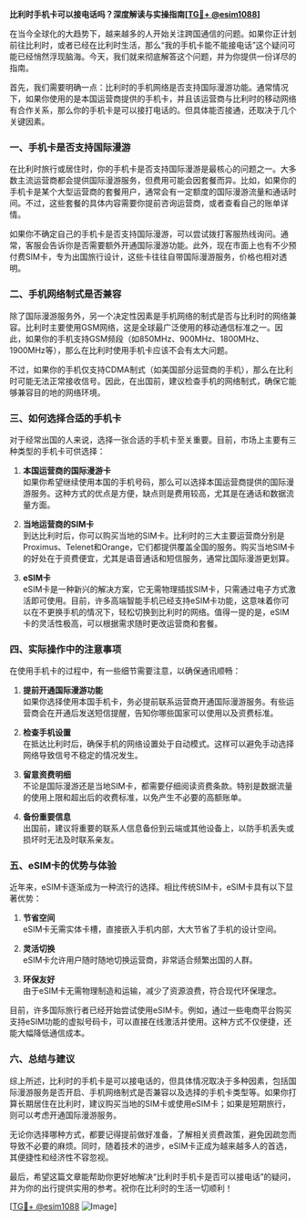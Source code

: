 **比利时手机卡可以接电话吗？深度解读与实操指南[[TG💪+ @esim1088](https://t.me/s/esim1088)]**

在当今全球化的大趋势下，越来越多的人开始关注跨国通信的问题。如果你正计划前往比利时，或者已经在比利时生活，那么“我的手机卡能不能接电话”这个疑问可能已经悄然浮现脑海。今天，我们就来彻底解答这个问题，并为你提供一份详尽的指南。

首先，我们需要明确一点：比利时的手机网络是否支持国际漫游功能。通常情况下，如果你使用的是本国运营商提供的手机卡，并且该运营商与比利时的移动网络有合作关系，那么你的手机卡是可以接打电话的。但具体能否接通，还取决于几个关键因素。

### **一、手机卡是否支持国际漫游**

在比利时旅行或居住时，你的手机卡是否支持国际漫游是最核心的问题之一。大多数主流运营商都会提供国际漫游服务，但费用可能会因套餐而异。比如，如果你的手机卡是某个大型运营商的套餐用户，通常会有一定额度的国际漫游流量和通话时间。不过，这些套餐的具体内容需要你提前咨询运营商，或者查看自己的账单详情。

如果你不确定自己的手机卡是否支持国际漫游，可以尝试拨打客服热线询问。通常，客服会告诉你是否需要额外开通国际漫游功能。此外，现在市面上也有不少预付费SIM卡，专为出国旅行设计，这些卡往往自带国际漫游服务，价格也相对透明。

### **二、手机网络制式是否兼容**

除了国际漫游服务外，另一个决定性因素是手机网络的制式是否与比利时的网络兼容。比利时主要使用GSM网络，这是全球最广泛使用的移动通信标准之一。因此，如果你的手机支持GSM频段（如850MHz、900MHz、1800MHz、1900MHz等），那么在比利时使用手机卡应该不会有太大问题。

不过，如果你的手机仅支持CDMA制式（如美国部分运营商的手机），那么在比利时可能无法正常接收信号。因此，在出国前，建议检查手机的网络制式，确保它能够兼容目的地的网络环境。

### **三、如何选择合适的手机卡**

对于经常出国的人来说，选择一张合适的手机卡至关重要。目前，市场上主要有三种类型的手机卡可供选择：

1. **本国运营商的国际漫游卡**  
   如果你希望继续使用本国的手机号码，那么可以选择本国运营商提供的国际漫游服务。这种方式的优点是方便，缺点则是费用较高，尤其是在通话和数据流量方面。

2. **当地运营商的SIM卡**  
   到达比利时后，你可以购买当地的SIM卡。比利时的三大主要运营商分别是Proximus、Telenet和Orange，它们都提供覆盖全国的服务。购买当地SIM卡的好处在于资费便宜，尤其是语音通话和短信服务，通常比国际漫游更划算。

3. **eSIM卡**  
   eSIM卡是一种新兴的解决方案，它无需物理插拔SIM卡，只需通过电子方式激活即可使用。目前，许多高端智能手机已经支持eSIM卡功能，这意味着你可以在不更换手机的情况下，轻松切换到比利时的网络。值得一提的是，eSIM卡的灵活性极高，可以根据需求随时更改运营商和套餐。

### **四、实际操作中的注意事项**

在使用手机卡的过程中，有一些细节需要注意，以确保通讯顺畅：

1. **提前开通国际漫游功能**  
   如果你选择使用本国手机卡，务必提前联系运营商开通国际漫游服务。有些运营商会在开通后发送短信提醒，告知你哪些国家可以使用以及资费标准。

2. **检查手机设置**  
   在抵达比利时后，确保手机的网络设置处于自动模式。这样可以避免手动选择网络导致信号不稳定的情况发生。

3. **留意资费明细**  
   不论是国际漫游还是当地SIM卡，都需要仔细阅读资费条款。特别是数据流量的使用上限和超出后的收费标准，以免产生不必要的高额账单。

4. **备份重要信息**  
   出国前，建议将重要的联系人信息备份到云端或其他设备上，以防手机丢失或损坏时无法及时联系亲友。

### **五、eSIM卡的优势与体验**

近年来，eSIM卡逐渐成为一种流行的选择。相比传统SIM卡，eSIM卡具有以下显著优势：

1. **节省空间**  
   eSIM卡无需实体卡槽，直接嵌入手机内部，大大节省了手机的设计空间。

2. **灵活切换**  
   eSIM卡允许用户随时随地切换运营商，非常适合频繁出国的人群。

3. **环保友好**  
   由于eSIM卡无需物理制造和运输，减少了资源浪费，符合现代环保理念。

目前，许多国际旅行者已经开始尝试使用eSIM卡。例如，通过一些电商平台购买支持eSIM功能的虚拟号码卡，可以直接在线激活并使用。这种方式不仅便捷，还能大幅降低通信成本。

### **六、总结与建议**

综上所述，比利时的手机卡是可以接电话的，但具体情况取决于多种因素，包括国际漫游服务是否开启、手机网络制式是否兼容以及选择的手机卡类型等。如果你打算长期居住在比利时，建议购买当地的SIM卡或使用eSIM卡；如果是短期旅行，则可以考虑开通国际漫游服务。

无论你选择哪种方式，都要记得提前做好准备，了解相关资费政策，避免因疏忽而导致不必要的麻烦。同时，随着技术的进步，eSIM卡正成为越来越多人的首选，其便捷性和经济性不容忽视。

最后，希望这篇文章能帮助你更好地解决“比利时手机卡是否可以接电话”的疑问，并为你的出行提供实用的参考。祝你在比利时的生活一切顺利！

[[TG💪+ @esim1088](https://t.me/s/esim1088) ![Image](https://i.postimg.cc/4NQfJmqS/Snipaste-2025-05-13-00-14-12.png)]